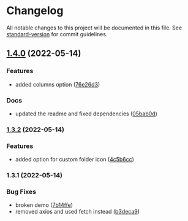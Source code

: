 # Changelog

All notable changes to this project will be documented in this file. See
[standard-version](https://github.com/conventional-changelog/standard-version)
for commit guidelines.

## [1.4.0](https://github.com/devastion/gh-repos-showcase/compare/v1.3.2...v1.4.0) (2022-05-14)

### Features

- added columns option
  ([76e26d3](https://github.com/devastion/gh-repos-showcase/commit/76e26d336ba02fb56121512ef56aa6c0d41567dc))

### Docs

- updated the readme and fixed dependencies
  ([05bab0d](https://github.com/devastion/gh-repos-showcase/commit/05bab0d08dedf10f51d7fbfbbf555e04f8b229f4))

### [1.3.2](https://github.com/devastion/gh-repos-showcase/compare/v1.3.1...v1.3.2) (2022-05-14)

### Features

- added option for custom folder icon
  ([4c5b6cc](https://github.com/devastion/gh-repos-showcase/commit/4c5b6ccafb0a71a1b6d318489781ff22e7f64785))

### 1.3.1 (2022-05-14)

### Bug Fixes

- broken demo
  ([7b14ffe](https://github.com/devastion/gh-repos-showcase/commit/7b14ffed9a78f374ad0b90c9ea3c4faf91747792))
- removed axios and used fetch instead
  ([b3deca9](https://github.com/devastion/gh-repos-showcase/commit/b3deca9ab2efd7785e8423061952310c773bc10d))
